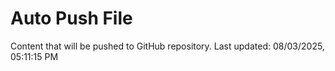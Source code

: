 # Auto Push File

Content that will be pushed to GitHub repository.
Last updated: 08/03/2025, 05:11:15 PM